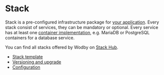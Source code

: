 # Stack

Stack is a pre-configured infrastructure package for [your application](../apps/README.md). Every stack consist of services, they can be mandatory or optional. Every service has at least one [container implementation](containers/README.md), e.g. MariaDB or PostgreSQL containers for a database service. 

You can find all stacks offered by Wodby on [Stack Hub](https://cloud.wodby.com/stackhub).

* [Stack template](template.md)
* [Versioning and upgrade](versioning.md)
* [Configuration](configuration.md)

